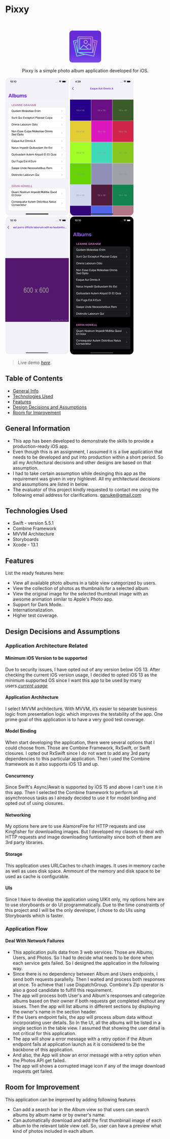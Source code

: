 # Pixxy
<br />
<p align="center">
    <img src="images/logo.png" alt="Logo" width="100" height="100">
  <p align="center">
    Pixxy is a simple photo album application developed for iOS.
  </p>
</p>

<p align="row">
<img src= "images/1.png" width="200" >
<img src= "images/2.png" width="200" >
<img src= "images/3.png" width="200" >
<img src= "images/4.png" width="200" >
</p>

> Live demo [_here_](https://drive.google.com/file/d/12NfmBl_SAlEjKJyxicrXPxXOwu_Pm762/view?usp=sharing). 

## Table of Contents
* [General Info](#general-information)
* [Technologies Used](#technologies-used)
* [Features](#features)
* [Design Decisions and Assumptions](#design-decisions-and-ssumptions)
* [Room for Improvement](#room-for-improvement)


## General Information
- This app has been developed to demonstrate the skills to provide a production-ready iOS app. 
- Even though this is an assignment, I assumed it is a live application that needs to be developed and put into production within a short period. So all my Architectural decisions and other designs are based on that assumption.
- I had to take certain assumption while desinging this app as the requirement was given in very highlevel. All my architectural decisions and assumptions are listed in below.
- The evaluator of this project kindly requested to contact me using the following email address for clarifications. ganuke@gmail.com


## Technologies Used
- Swift - version 5.5.1
- Combine Framework
- MVVM Architecture
- Storyboards
- Xcode - 13.1


## Features
List the ready features here:
- View all available photo albums in a table view categorized by users.
- View the collection of photos as thumbnails for a selected album.
- View the original image for the selected thumbnail image with an awsome animation similar to Apple's Photo app.
- Support for Dark Mode.
- Internationalization.
- Higher test coverage.


## Design Decisions and Assumptions

### Application Architecture Related

#### Minimum iOS Version to be supported
Due to security issues, I have opted out of any version below iOS 13. After checking the current iOS version usage, I decided to opted iOS 13 as the minimum supported OS since I want this app to be used by many users.[_current usage_](https://iosref.com/ios-usage)
 
#### Application Architecture
I select MVVM architecture. With MVVM, it’s easier to separate business logic from presentation logic which improves the testability of the app. One prime goal of this application is to have a very good test coverage.

#### Model Binding
When start developing the application, there were several options that I could choose from. Those are Combine Framework, RxSwift, or Swift closures. I opted out RxSwift since I do not want to add any 3rd party dependencies to this particular application. Then I used the Combine framework as it also supports iOS 13 and up. 

#### Concurrency
Since Swift's Async/Await is supported by iOS 15 and above I can't use it in this app. Then I selected the Combine framework to perform all asynchronous tasks as I already decided to use it for model binding and opted out of using closures.

#### Networking
My options here are to use AlamoreFire for HTTP requests and use Kingfisher for downloading images. But I developed my classes to deal with HTTP requests and image downloading funtionality since both of them are 3rd party libraries.

#### Storage
This application uses URLCaches to chach images. It uses in memory cache as well as uses disk space. Ammount of the memory and disk space to be used as cache is configurable. 

#### UIs
Since I have to develop the application using UIKit only, my options here are to use storyboards or do UI programmatically. Due to the time constraints of this project and I will be the only developer, I chose to do UIs using Storyboards which is faster.
 
### Application Flow

#### Deal With Network Failures
- This application pulls data from 3 web services. Those are Albums, Users, and Photos. So I had to decide what needs to be done when each service gets failed. So I designed the application in the following way. 
- Since there is no dependency between Album and Users endpoints, I send both requests parallelly. Then I waited and process both responses at once. To achieve that I use DispatchGroup. Combine's Zip operator is also a good candidate to fulfill this requirement.
- The app will process both User's and Album's responses and categorize albums based on their owner if both requests get completed without any issues. Then the app will list albums in different sections by displaying the owner's name in the section header. 
- If the Users endpoint fails, the app will process album data without incorporating user details. So In the UI, all the albums will be listed in a single section in the table view. I assumed that showing the user detail is not critical for this application. 
- The app will show a error message with a retry option if the Album endpoint fails at application launch as it is considered to be the backbone of this application.
- And also, the App will show an error message with a retry option when the Photos API get failed.
- The app will shows a corrupted image icon if any of the image download requests get failed. 


## Room for Improvement
This application can be improved by adding following features

- Can add a search bar in the Album view so that users can search albums by album name or by owner's name.
- Can automatically download and add the first thumbinail image of each album to the relevant table view cell. So, user can have a preview what kind of photos included in each album. 


